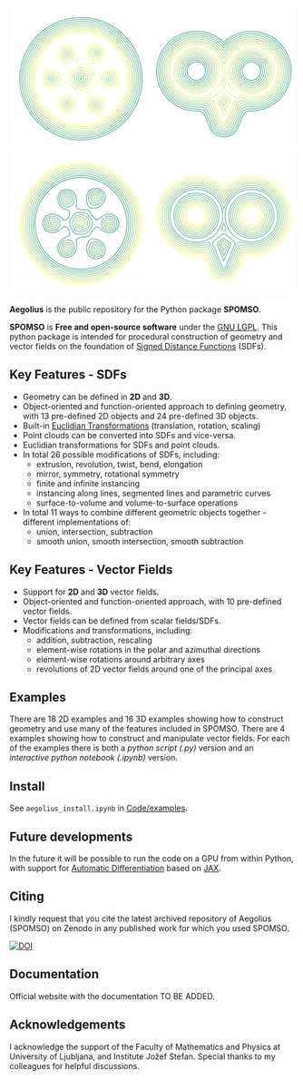 
![](Files/Images/comb_230623_2.png#gh-dark-mode-only)
![](Files/Images/comb_230623_3.png#gh-light-mode-only)

**Aegolius** is the public repository for the Python package **SPOMSO**.

**SPOMSO** is **Free and open-source software** under the [GNU LGPL](https://www.gnu.org/licenses/lgpl-3.0.html).
This python package is intended for procedural construction of geometry and vector fields on the foundation of [Signed Distance Functions](https://en.wikipedia.org/wiki/Signed_distance_function) (SDFs).

## Key Features - SDFs

-   Geometry can be defined in **2D** and **3D**.
-   Object-oriented and function-oriented approach to defining geometry, with 13 pre-defined 2D objects and 24 pre-defined 3D objects.
-   Built-in [Euclidian Transformations](https://en.wikipedia.org/wiki/Rigid_transformation) (translation, rotation, scaling)
-   Point clouds can be converted into SDFs and vice-versa.
-   Euclidian transformations for SDFs and point clouds.
-   In total 26 possible modifications of SDFs, including:
    * extrusion, revolution, twist, bend, elongation
    * mirror, symmetry, rotational symmetry
    * finite and infinite instancing
    * instancing along lines, segmented lines and parametric curves
    * surface-to-volume and volume-to-surface operations
-   In total 11 ways to combine different geometric objects together - different implementations of:
    * union, intersection, subtraction
    * smooth union, smooth intersection, smooth subtraction

## Key Features - Vector Fields

-   Support for **2D** and **3D** vector fields.
-   Object-oriented and function-oriented approach, with 10 pre-defined vector fields. 
-   Vector fields can be defined from scalar fields/SDFs.
-   Modifications and transformations, including:
    * addition, subtraction, rescaling
    * element-wise rotations in the polar and azimuthal directions
    * element-wise rotations around arbitrary axes
    * revolutions of 2D vector fields around one of the principal axes

## Examples

There are 18 2D examples and 16 3D examples showing how to construct geometry and use many of the features included in SPOMSO.
There are 4 examples showing how to construct and manipulate vector fields.
For each of the examples there is both a *python script (.py)* version and an *interactive python notebook (.ipynb)* version.

## Install

See `aegolius_install.ipynb` in [Code/examples](https://github.com/peterropac/Aegolius/tree/main/Code/examples).


## Future developments

In the future it will be possible to run the code on a GPU from within Python, with support for [Automatic Differentiation](https://en.wikipedia.org/wiki/Automatic_differentiation) based on [JAX](https://jax.readthedocs.io/en/latest/).

## Citing

I kindly request that you cite the latest archived repository of Aegolius (SPOMSO) on Zenodo in any published work for which you used SPOMSO.

[![DOI](https://zenodo.org/badge/655622891.svg)](https://zenodo.org/badge/latestdoi/655622891)

## Documentation

Official website with the documentation TO BE ADDED.

[//]: # (See the [manual on readthedocs]&#40;&#41; for the latest documentation.)


## Acknowledgements

I acknowledge the support of the Faculty of Mathematics and Physics at University of Ljubljana, and Institute Jožef Stefan.
Special thanks to my colleagues for helpful discussions.






